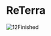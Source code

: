# ReTerra
![12Finished](https://user-images.githubusercontent.com/77563973/186054643-20a811a9-fe09-4c76-9651-1c471e2294c4.png)
